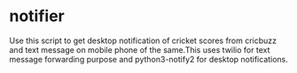 # notifier
Use this script to get desktop notification of cricket scores from cricbuzz and text
message on mobile phone of the same.This uses twilio for text message forwarding purpose 
and python3-notify2 for desktop notifications.
